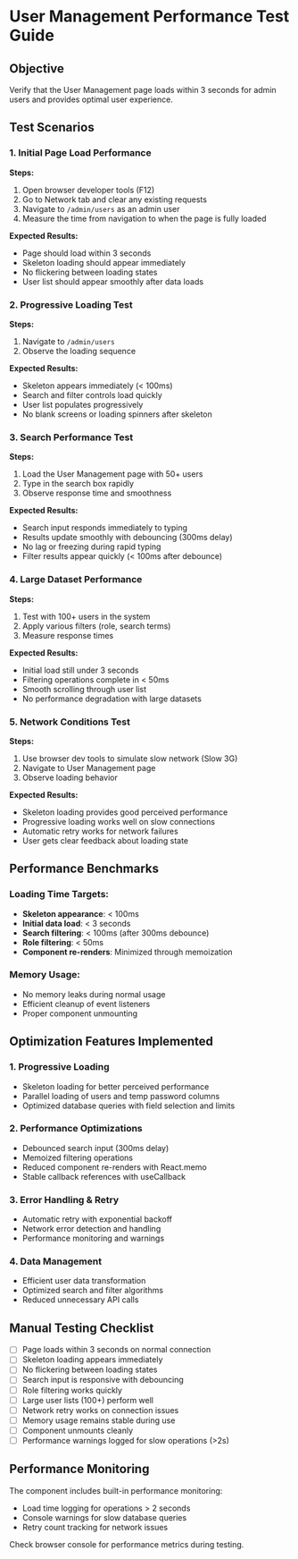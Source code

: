 # User Management Performance Test Guide

## Objective
Verify that the User Management page loads within 3 seconds for admin users and provides optimal user experience.

## Test Scenarios

### 1. Initial Page Load Performance
**Steps:**
1. Open browser developer tools (F12)
2. Go to Network tab and clear any existing requests
3. Navigate to `/admin/users` as an admin user
4. Measure the time from navigation to when the page is fully loaded

**Expected Results:**
- Page should load within 3 seconds
- Skeleton loading should appear immediately
- No flickering between loading states
- User list should appear smoothly after data loads

### 2. Progressive Loading Test
**Steps:**
1. Navigate to `/admin/users`
2. Observe the loading sequence

**Expected Results:**
- Skeleton appears immediately (< 100ms)
- Search and filter controls load quickly
- User list populates progressively
- No blank screens or loading spinners after skeleton

### 3. Search Performance Test
**Steps:**
1. Load the User Management page with 50+ users
2. Type in the search box rapidly
3. Observe response time and smoothness

**Expected Results:**
- Search input responds immediately to typing
- Results update smoothly with debouncing (300ms delay)
- No lag or freezing during rapid typing
- Filter results appear quickly (< 100ms after debounce)

### 4. Large Dataset Performance
**Steps:**
1. Test with 100+ users in the system
2. Apply various filters (role, search terms)
3. Measure response times

**Expected Results:**
- Initial load still under 3 seconds
- Filtering operations complete in < 50ms
- Smooth scrolling through user list
- No performance degradation with large datasets

### 5. Network Conditions Test
**Steps:**
1. Use browser dev tools to simulate slow network (Slow 3G)
2. Navigate to User Management page
3. Observe loading behavior

**Expected Results:**
- Skeleton loading provides good perceived performance
- Progressive loading works well on slow connections
- Automatic retry works for network failures
- User gets clear feedback about loading state

## Performance Benchmarks

### Loading Time Targets:
- **Skeleton appearance**: < 100ms
- **Initial data load**: < 3 seconds
- **Search filtering**: < 100ms (after 300ms debounce)
- **Role filtering**: < 50ms
- **Component re-renders**: Minimized through memoization

### Memory Usage:
- No memory leaks during normal usage
- Efficient cleanup of event listeners
- Proper component unmounting

## Optimization Features Implemented

### 1. Progressive Loading
- Skeleton loading for better perceived performance
- Parallel loading of users and temp password columns
- Optimized database queries with field selection and limits

### 2. Performance Optimizations
- Debounced search input (300ms delay)
- Memoized filtering operations
- Reduced component re-renders with React.memo
- Stable callback references with useCallback

### 3. Error Handling & Retry
- Automatic retry with exponential backoff
- Network error detection and handling
- Performance monitoring and warnings

### 4. Data Management
- Efficient user data transformation
- Optimized search and filter algorithms
- Reduced unnecessary API calls

## Manual Testing Checklist

- [ ] Page loads within 3 seconds on normal connection
- [ ] Skeleton loading appears immediately
- [ ] No flickering between loading states
- [ ] Search input is responsive with debouncing
- [ ] Role filtering works quickly
- [ ] Large user lists (100+) perform well
- [ ] Network retry works on connection issues
- [ ] Memory usage remains stable during use
- [ ] Component unmounts cleanly
- [ ] Performance warnings logged for slow operations (>2s)

## Performance Monitoring

The component includes built-in performance monitoring:
- Load time logging for operations > 2 seconds
- Console warnings for slow database queries
- Retry count tracking for network issues

Check browser console for performance metrics during testing.
